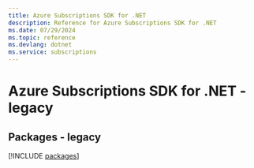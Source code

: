 ```yaml
---
title: Azure Subscriptions SDK for .NET
description: Reference for Azure Subscriptions SDK for .NET
ms.date: 07/29/2024
ms.topic: reference
ms.devlang: dotnet
ms.service: subscriptions
---
```

# Azure Subscriptions SDK for .NET - legacy
## Packages - legacy
[!INCLUDE [packages](subscriptions-index.md)]